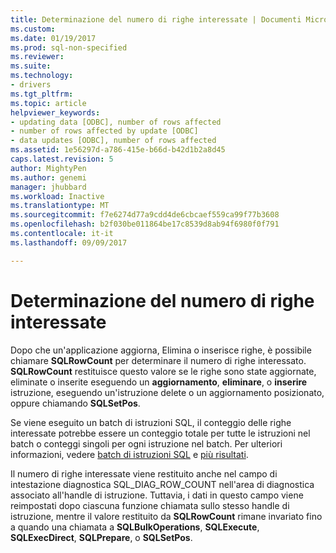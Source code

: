 ```yaml
---
title: Determinazione del numero di righe interessate | Documenti Microsoft
ms.custom: 
ms.date: 01/19/2017
ms.prod: sql-non-specified
ms.reviewer: 
ms.suite: 
ms.technology:
- drivers
ms.tgt_pltfrm: 
ms.topic: article
helpviewer_keywords:
- updating data [ODBC], number of rows affected
- number of rows affected by update [ODBC]
- data updates [ODBC], number of rows affected
ms.assetid: 1e56297d-a786-415e-b66d-b42d1b2a8d45
caps.latest.revision: 5
author: MightyPen
ms.author: genemi
manager: jhubbard
ms.workload: Inactive
ms.translationtype: MT
ms.sourcegitcommit: f7e6274d77a9cdd4de6cbcaef559ca99f77b3608
ms.openlocfilehash: b2f030be011864be17c8539d8ab94f6980f0f791
ms.contentlocale: it-it
ms.lasthandoff: 09/09/2017

---
```

# <a name="determining-the-number-of-affected-rows"></a>Determinazione del numero di righe interessate
Dopo che un'applicazione aggiorna, Elimina o inserisce righe, è possibile chiamare **SQLRowCount** per determinare il numero di righe interessato. **SQLRowCount** restituisce questo valore se le righe sono state aggiornate, eliminate o inserite eseguendo un **aggiornamento**, **eliminare**, o **inserire** istruzione, eseguendo un'istruzione delete o un aggiornamento posizionato, oppure chiamando **SQLSetPos**.  
  
 Se viene eseguito un batch di istruzioni SQL, il conteggio delle righe interessate potrebbe essere un conteggio totale per tutte le istruzioni nel batch o conteggi singoli per ogni istruzione nel batch. Per ulteriori informazioni, vedere [batch di istruzioni SQL](../../../odbc/reference/develop-app/batches-of-sql-statements.md) e [più risultati](../../../odbc/reference/develop-app/multiple-results.md).  
  
 Il numero di righe interessate viene restituito anche nel campo di intestazione diagnostica SQL_DIAG_ROW_COUNT nell'area di diagnostica associato all'handle di istruzione. Tuttavia, i dati in questo campo viene reimpostati dopo ciascuna funzione chiamata sullo stesso handle di istruzione, mentre il valore restituito da **SQLRowCount** rimane invariato fino a quando una chiamata a **SQLBulkOperations**, **SQLExecute**, **SQLExecDirect**, **SQLPrepare**, o **SQLSetPos**.

